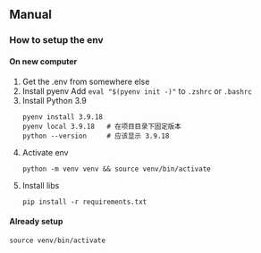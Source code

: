 ## Manual

### How to setup the env

#### On new computer

1. Get the .env from somewhere else
2. Install pyenv
    Add `eval "$(pyenv init -)"` to `.zshrc` or `.bashrc`
3. Install Python 3.9
    ```
    pyenv install 3.9.18
    pyenv local 3.9.18   # 在项目目录下固定版本
    python --version     # 应该显示 3.9.18
    ```
4. Activate env
    ```
    python -m venv venv && source venv/bin/activate
    ```
5. Install libs
    ```
    pip install -r requirements.txt
    ```

#### Already setup

```
source venv/bin/activate
```